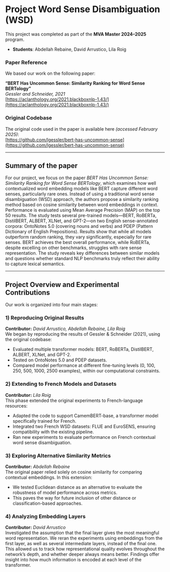 # Project Word Sense Disambiguation (WSD)

This project was completed as part of the **MVA Master 2024–2025** program.

- **Students**: Abdellah Rebaine, David Arrustico, Lila Roig  

### Paper Reference

We based our work on the following paper:

**“BERT Has Uncommon Sense: Similarity Ranking for Word Sense BERTology”**  
*Gessler and Schneider, 2021*  
[https://aclanthology.org/2021.blackboxnlp-1.43/](https://aclanthology.org/2021.blackboxnlp-1.43/)

### Original Codebase

The original code used in the paper is available here *(accessed February 2025)*:  
[https://github.com/lgessler/bert-has-uncommon-sense](https://github.com/lgessler/bert-has-uncommon-sense)

---
## Summary of the paper 
For our project, we focus on the paper *BERT Has Uncommon Sense: Similarity Ranking for Word Sense BERTology*, which examines how well contextualized word embedding models like BERT capture different word senses, particularly rare ones. Instead of using a traditional word sense disambiguation (WSD) approach, the authors propose a similarity ranking method based on cosine similarity between word embeddings in context. Performance is evaluated using Mean Average Precision (MAP) on the top 50 results. The study tests several pre-trained models—BERT, RoBERTa, DistilBERT, ALBERT, XLNet, and GPT-2—on two English sense-annotated corpora: OntoNotes 5.0 (covering nouns and verbs) and PDEP (Pattern Dictionary of English Prepositions). Results show that while all models outperform random ranking, they vary significantly, especially for rare senses. BERT achieves the best overall performance, while RoBERTa, despite excelling on other benchmarks, struggles with rare sense representation. The study reveals key differences between similar models and questions whether standard NLP benchmarks truly reflect their ability to capture lexical semantics.

---
## Project Overview and Experimental Contributions

Our work is organized into four main stages: 

### 1) Reproducing Original Results 
**Contributor:** *David Arrustico, Abdellah Rebaine, Lila Roig* \
We began by reproducing the results of Gessler & Schneider (2021), using the original codebase:
- Evaluated multiple transformer models: BERT, RoBERTa, DistilBERT, ALBERT, XLNet, and GPT-2.
- Tested on OntoNotes 5.0 and PDEP datasets.
- Compared model performance at different fine-tuning levels (0, 100, 250, 500, 1000, 2500 examples), within our computational constraints.

### 2) Extending to French Models and Datasets 
**Contributor:** *Lila Roig* \
This phase extended the original experiments to French-language resources:
- Adapted the code to support CamemBERT-base, a transformer model specifically trained for French.
- Integrated two French WSD datasets: FLUE and EuroSENS, ensuring compatibility with the existing pipeline.
- Ran new experiments to evaluate performance on French contextual word sense disambiguation.

### 3) Exploring Alternative Similarity Metrics
**Contributor:** *Abdellah Rebaine* \
The original paper relied solely on cosine similarity for comparing contextual embeddings. In this extension:
- We tested Euclidean distance as an alternative to evaluate the robustness of model performance across metrics.
- This paves the way for future inclusion of other distance or classification-based approaches.

### 4) Analyzing Embedding Layers 
**Contributor:** *David Arrustico* \
Investigated the assumption that the final layer gives the most meaningful word representation.
We reran the experiments using embeddings from the first layer, as well as several intermediate layers, instead of the final one.
This allowed us to track how representational quality evolves throughout the network’s depth, and whether deeper always means better.
Findings offer insight into how much information is encoded at each level of the transformer.
